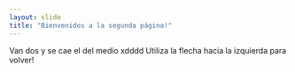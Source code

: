 ```yaml
---
layout: slide
title: "Bienvenidos a la segunda página!"
---
```

Van dos y se cae el del medio xdddd
Utiliza la flecha hacia la izquierda para volver!
